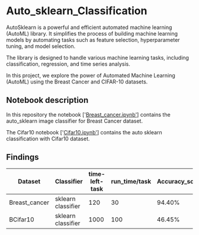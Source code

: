 # Auto_sklearn_Classification
AutoSklearn is a powerful and efficient automated machine learning (AutoML) library. It simplifies the process of building machine learning models by automating tasks such as feature selection, hyperparameter tuning, and model selection.

The library is designed to handle various machine learning tasks, including classification, regression, and time series analysis.

In this project, we explore the power of Automated Machine Learning (AutoML) using the Breast Cancer and CIFAR-10 datasets. 

## Notebook description
In this repository the notebook ['[Breast_cancer.ipynb'](https://github.com/ilyas4225/Auto_sklearn_Classification/blob/main/Breast_cancer.ipynb)] contains the auto_sklearn image classifier for Breast Cancer dataset.


The Cifar10 notebook ['[Cifar10.ipynb'](https://github.com/ilyas4225/Auto_sklearn_Classification/blob/main/Cifar10.ipynb)] contains the auto sklearn classification with Cifar10 dataset.
## Findings
| Dataset      |    Classifier     |time-left-task | run_time/task|Accuracy_score|
|--------------|-------------------|---------------|--------------|--------------|
| Breast_cancer| sklearn classifier| 120           | 30           | 94.40%       |
| BCifar10     | sklearn classifier| 1000          | 100          | 46.45%       |



